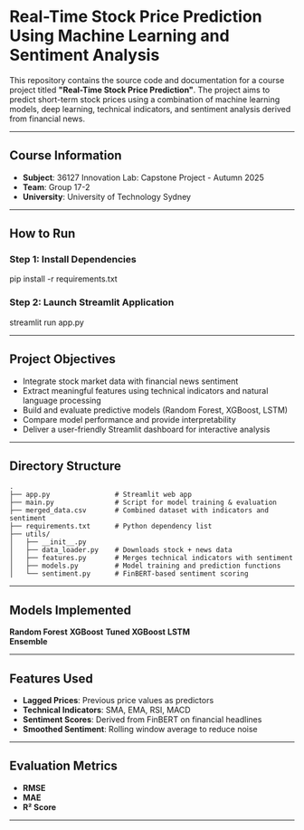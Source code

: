 # Real-Time Stock Price Prediction Using Machine Learning and Sentiment Analysis

This repository contains the source code and documentation for a course project titled **"Real-Time Stock Price Prediction"**. The project aims to predict short-term stock prices using a combination of machine learning models, deep learning, technical indicators, and sentiment analysis derived from financial news.

---

## Course Information

- **Subject**: 36127 Innovation Lab: Capstone Project - Autumn 2025
- **Team**: Group 17-2  
- **University**: University of Technology Sydney

---

##  How to Run
### Step 1: Install Dependencies

pip install -r requirements.txt

### Step 2: Launch Streamlit Application

streamlit run app.py

---

## Project Objectives

- Integrate stock market data with financial news sentiment
- Extract meaningful features using technical indicators and natural language processing
- Build and evaluate predictive models (Random Forest, XGBoost, LSTM)
- Compare model performance and provide interpretability
- Deliver a user-friendly Streamlit dashboard for interactive analysis

---

## Directory Structure

```
.
├── app.py                # Streamlit web app  
├── main.py               # Script for model training & evaluation  
├── merged_data.csv       # Combined dataset with indicators and sentiment  
├── requirements.txt      # Python dependency list  
├── utils/  
│   ├── __init__.py  
│   ├── data_loader.py    # Downloads stock + news data  
│   ├── features.py       # Merges technical indicators with sentiment  
│   ├── models.py         # Model training and prediction functions  
│   └── sentiment.py      # FinBERT-based sentiment scoring  
```
---

## Models Implemented
**Random Forest** 
**XGBoost**
**Tuned XGBoost**
**LSTM**           
**Ensemble**       

---

## Features Used

- **Lagged Prices**: Previous price values as predictors
- **Technical Indicators**: SMA, EMA, RSI, MACD
- **Sentiment Scores**: Derived from FinBERT on financial headlines
- **Smoothed Sentiment**: Rolling window average to reduce noise

---

## Evaluation Metrics

- **RMSE**
- **MAE**
- **R² Score**

---
